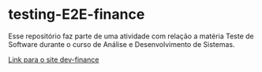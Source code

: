 # testing-E2E-finance
Esse repositório faz parte de uma atividade com relação a matéria Teste de Software durante o curso de Análise e Desenvolvimento de Sistemas.

[Link para o site dev-finance](https://dev-finance.netlify.app/)